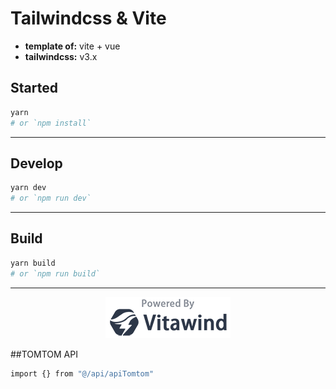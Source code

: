 # Tailwindcss & Vite

- **template of:** vite + vue
- **tailwindcss:** v3.x

## Started
```bash
yarn
# or `npm install`
```

---
## Develop
```bash
yarn dev
# or `npm run dev`
```

---
## Build
```bash
yarn build
# or `npm run build`
```

---
<p align="center">
<img src="./powered-by-vitawind-bright.png">
</p>

##TOMTOM API
```bash
import {} from "@/api/apiTomtom"
```
